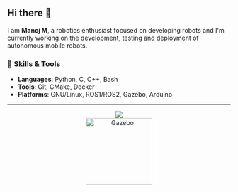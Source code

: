 ## Hi there 👋

I am **Manoj M**, a robotics enthusiast focused on developing robots and I'm currently working on the development, testing and deployment of autonomous mobile robots.

### 🔧 Skills & Tools

- **Languages**: Python, C, C++, Bash
- **Tools**: Git, CMake, Docker
- **Platforms**: GNU/Linux, ROS1/ROS2, Gazebo, Arduino

---

<p align="center">
  <a href="https://github.com/manojm-dev">
    <img src="https://skillicons.dev/icons?i=python,c,cpp,bash,git,cmake,linux,arduino,ros,docker" />
  </a>
  <br>
  <img src="https://gazebosim.org/docs/latest/_static/gazebo_horz_neg.svg" alt="Gazebo" width="150"/>
</p>
